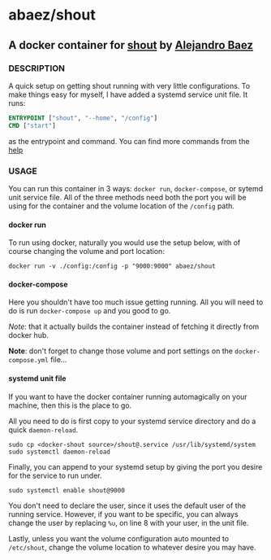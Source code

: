 # abaez/shout
## A docker container for [shout][1] by [Alejandro Baez][3]

### DESCRIPTION
A quick setup on getting shout running with very little configurations. To make things easy for myself, I have added a systemd service unit file. It runs:

``` Dockerfile
ENTRYPOINT ["shout", "--home", "/config"]
CMD ["start"]
```

as the entrypoint and command. You can find more commands from the [help][2]

### USAGE
You can run this container in 3 ways: `docker run`, `docker-compose`, or sytemd unit service file. All of the three methods need both the port you will be using for the container and the volume location of the `/config` path.


#### docker run
To run using docker, naturally you would use the setup below, with of course changing the volume and port location:

```
docker run -v ./config:/config -p "9000:9000" abaez/shout
```

#### docker-compose
Here you shouldn't have too much issue getting running. All you will need to do is run `docker-compose up` and you good to go.

_Note_: that it actually builds the container instead of fetching it directly from docker hub.

__Note__: don't forget to change those volume and port settings on the `docker-compose.yml` file...

#### systemd unit file
If you want to have the docker container running automagically on your machine, then this is the place to go.

All you need to do is first copy to your systemd service directory and do a quick `daemon-reload`.

```
sudo cp <docker-shout source>/shout@.service /usr/lib/systemd/system
sudo systemctl daemon-reload
```

Finally, you can append to your systemd setup by giving the port you desire for the service to run under.

```
sudo systemctl enable shout@9000
```

You don't need to declare the user, since it uses the default user of the running service. However, if you want to be specific, you can always change the user by replacing `%u`, on line 8 with your user, in the unit file.

Lastly, unless you want the volume configuration auto mounted to `/etc/shout`, change the volume location to whatever desire you may have.

[1]: https://github.com/erming/shout
[2]: http://shout-irc.com/docs/getting_started/usage.html
[3]: https://twitter.com/a_baez
